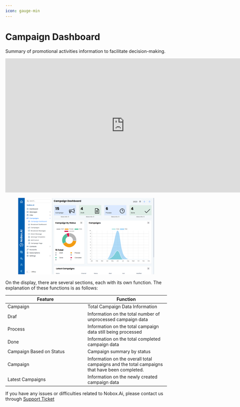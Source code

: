 ```yaml
---
icon: gauge-min
---
```


# <i class="fa-regular fa-bullhorn"></i> Campaign Dashboard

Summary of promotional activities information to facilitate decision-making.

<iframe width="742" height="418" src="https://www.youtube.com/embed/7NR7TmowmtY/" title="01. Instalasi NoBox Desktop" frameborder="0" allow="accelerometer; autoplay; clipboard-write; encrypted-media; gyroscope; picture-in-picture; web-share" referrerpolicy="strict-origin-when-cross-origin" allowfullscreen></iframe>

<figure><img src="../../.gitbook/assets/Campaign Dashboard.png" alt=""><figcaption></figcaption></figure>

On the display, there are several sections, each with its own function. The explanation of these functions is as follows:

<table><thead><tr><th width="235.5999755859375">Feature</th><th>Function</th></tr></thead><tbody><tr><td>Campaign</td><td>Total Campaign Data Information</td></tr><tr><td>Draf</td><td>Information on the total number of unprocessed campaign data</td></tr><tr><td>Process</td><td>Information on the total campaign data still being processed</td></tr><tr><td>Done</td><td>Information on the total completed campaign data</td></tr><tr><td>Campaign Based on Status</td><td>Campaign summary by status</td></tr><tr><td>Campaign</td><td>Information on the overall total campaigns and the total campaigns that have been completed.</td></tr><tr><td>Latest Campaigns</td><td>Information on the newly created campaign data</td></tr></tbody></table>

If you have any issues or difficulties related to Nobox.Ai, please contact us through [Support Ticket](https://crm.nobox.ai/clients/tickets)
